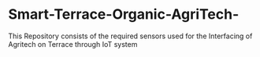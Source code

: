 # Smart-Terrace-Organic-AgriTech-
This Repository consists of the required sensors used for the Interfacing of Agritech on Terrace through IoT system
